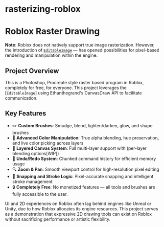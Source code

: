 # rasterizing-roblox

# Roblox Raster Drawing

**Note:** Roblox does not natively support true image rasterization. However, the introduction of [`EditableImage`](https://create.roblox.com/docs/reference/engine/classes/EditableImage) — has opened possibilities for pixel-based rendering and manipulation within the engine.

##  Project Overview

This is a Photoshop, Procreate style raster based program in Roblox, completely for free, for everyone. This project leverages the [`EditableImage`] using Ethanthegrand's CanvasDraw API to facilitate communication. 

## Key Features

- ✏️ **Custom Brushes**:  Smudge, blend, lighten/darken, glow, and shape brushes
- 🎨 **Advanced Color Manipulation**: True alpha blending, hue preservation, and live color picking across layers
- 🧱 **Layered Canvas System**: Full multi-layer support with (per-layer blending options[WIP])
- 🔄 **Undo/Redo System**: Chunked command history for efficient memory usage
- 🔍 **Zoom & Pan**: Smooth viewport control for high-resolution pixel editing 
- 📐 **Snapping and Stroke Logic**: Pixel-accurate snapping and intelligent stroke management
- 🔒 **Completely Free**: No monetized features — all tools and brushes are fully accessible to the user. 

UI and 2D experiences on Roblox often lag behind engines like Unreal or Unity, due to how Roblox allocates its engine resources. This project serves as a demonstration that expressive 2D drawing tools can exist on Roblox without sacrificing performance or artistic flexibility.
